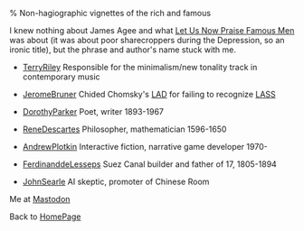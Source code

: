 % Non-hagiographic vignettes of the rich and famous

I knew nothing about James Agee and what 
[Let Us Now Praise Famous Men](http://en.wikipedia.org/wiki/Let_Us_Now_Praise_Famous_Men)
was about (it was about poor sharecroppers during the Depression, so an ironic title), but the phrase and author's name stuck with me.

* [TerryRiley](TerryRiley.html) Responsible for the minimalism/new tonality track in contemporary music
* [JeromeBruner](JeromeBruner.html) Chided Chomsky's
[LAD](http://en.wikipedia.org/wiki/LAD)
for failing to recognize
[LASS](http://en.wikipedia.org/wiki/LASS)
* [DorothyParker](DorothyParker.html) Poet, writer 1893-1967

* [ReneDescartes](ReneDescartes.html) Philosopher, mathematician 1596-1650

* [AndrewPlotkin](AndrewPlotkin.html) Interactive fiction, narrative game developer 1970-

* [FerdinanddeLesseps](FerdinanddeLesseps.html) Suez Canal builder and father of 17, 1805-1894

* [JohnSearle](JohnSearle.html) AI skeptic, promoter of Chinese Room

Me at
[Mastodon](https://mastodon.sdf.org/@drbean)	

Back to [HomePage](HomePage.html)
